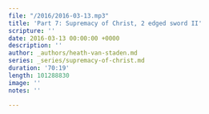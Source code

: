 ```yaml
---
file: "/2016/2016-03-13.mp3"
title: 'Part 7: Supremacy of Christ, 2 edged sword II'
scripture: ''
date: 2016-03-13 00:00:00 +0000
description: ''
author: _authors/heath-van-staden.md
series: _series/supremacy-of-christ.md
duration: '70:19'
length: 101288830
image: ''
notes: ''

---
```


